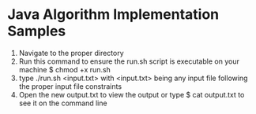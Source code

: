 # Java Algorithm Implementation Samples

1. Navigate to the proper directory 
2. Run this command to ensure the run.sh script is executable on your machine
	$ chmod +x run.sh
3. type ./run.sh <input.txt>
	with <input.txt> being any input file following the proper input file constraints
4. Open the new output.txt to view the output
	or type $ cat output.txt
	to see it on the command line
